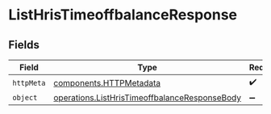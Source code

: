 # ListHrisTimeoffbalanceResponse


## Fields

| Field                                                                                                          | Type                                                                                                           | Required                                                                                                       | Description                                                                                                    |
| -------------------------------------------------------------------------------------------------------------- | -------------------------------------------------------------------------------------------------------------- | -------------------------------------------------------------------------------------------------------------- | -------------------------------------------------------------------------------------------------------------- |
| `httpMeta`                                                                                                     | [components.HTTPMetadata](../../models/components/httpmetadata.md)                                             | :heavy_check_mark:                                                                                             | N/A                                                                                                            |
| `object`                                                                                                       | [operations.ListHrisTimeoffbalanceResponseBody](../../models/operations/listhristimeoffbalanceresponsebody.md) | :heavy_minus_sign:                                                                                             | N/A                                                                                                            |